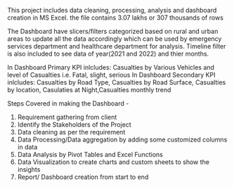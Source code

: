 This project includes data cleaning, processing, analysis and dashboard creation in MS Excel.
the file contains 3.07 lakhs or 307 thousands of rows 

The Dashboard have slicers/filters categorized based on rural and urban areas to update all the data accordingly which can be used by emergency services department and healthcare department for analysis.
Timeline filter is also included to see data of year(2021 and 2022) and thier months.

In Dashboard Primary KPI inlcludes: Casualties by Various Vehicles and level of Casualties i.e. Fatal, slight, serious
In Dashboard Secondary KPI inlcludes: Casualties by Road Type, Casualties by Road Surface, Casualties by location, Casulaties at Night,Casualties monthly trend

Steps Covered in making the Dashboard -
1. Requirement gathering from client
2. Identify the Stakeholders of the Project
3. Data cleaning as per the requirement
4. Data Processing/Data aggregation by adding some customized columns in data
5. Data Analysis by Pivot Tables and Excel Functions
6. Data Visualization to create charts and custom sheets to show the insights
7. Report/ Dashboard creation from start to end


